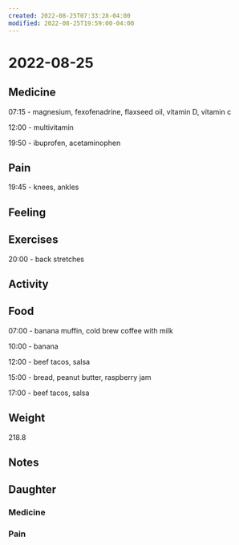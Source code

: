 ```yaml
---
created: 2022-08-25T07:33:28-04:00
modified: 2022-08-25T19:59:00-04:00
---
```


# 2022-08-25

## Medicine

07:15 - magnesium, fexofenadrine, flaxseed oil, vitamin D, vitamin c 

12:00 - multivitamin

19:50 - ibuprofen, acetaminophen 

## Pain

19:45 - knees, ankles

## Feeling


## Exercises

20:00 - back stretches 

## Activity


## Food

07:00 - banana muffin, cold brew coffee with milk

10:00 - banana

12:00 - beef tacos, salsa 

15:00 - bread, peanut butter, raspberry jam

17:00 - beef tacos, salsa

## Weight

218.8

## Notes



## Daughter


### Medicine


### Pain

